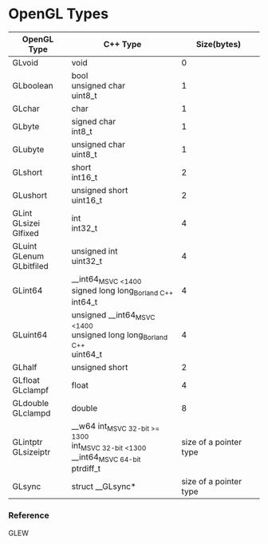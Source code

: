 # OpenGL Types  
| OpenGL Type | C++ Type | Size(bytes) |  
|-------------|----------|-------------|  
|GLvoid|void|0|  
|GLboolean|bool<br>unsigned char<br>uint8_t|1|  
|GLchar|char|1|  
|GLbyte|signed char<br>int8_t|1|  
|GLubyte|unsigned char<br>uint8_t|1|  
|GLshort|short<br>int16_t|2|  
|GLushort|unsigned short<br>uint16_t|2|  
|GLint<br>GLsizei<br>Glfixed|int<br>int32_t|4|  
|GLuint<br>GLenum<br>GLbitfiled|unsigned int<br>uint32_t|4|  
|GLint64|\_\_int64<sub>MSVC <1400</sub><br>signed long long<sub>Borland C++</sub><br>int64_t|4|  
|GLuint64|unsigned \_\_int64<sub>MSVC <1400</sub><br>unsigned long long<sub>Borland C++</sub><br>uint64_t|4|  
|GLhalf|unsigned short|2|  
|GLfloat<br>GLclampf|float|4|  
|GLdouble<br>GLclampd|double|8|  
|GLintptr<br>GLsizeiptr|\_\_w64 int<sub>MSVC 32-bit >= 1300</sub><br>int<sub>MSVC 32-bit <1300</sub><br>\_\_int64<sub>MSVC 64-bit</sub><br>ptrdiff_t|size of a pointer type|  
|GLsync|struct \_\_GLsync*|size of a pointer type|  

### Reference  
GLEW
